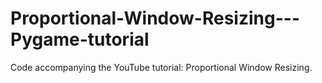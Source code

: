# Proportional-Window-Resizing---Pygame-tutorial
Code accompanying the YouTube tutorial: Proportional Window Resizing.
